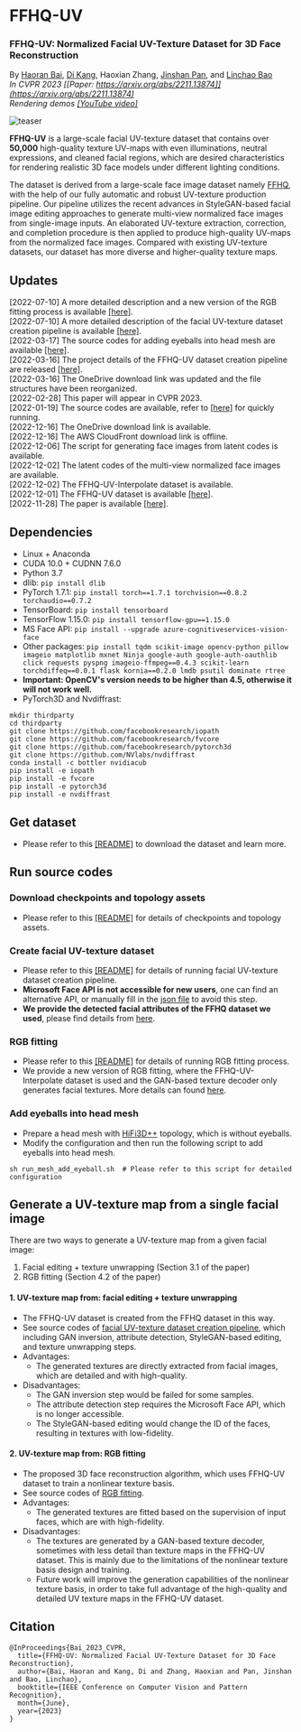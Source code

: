# FFHQ-UV

### FFHQ-UV: Normalized Facial UV-Texture Dataset for 3D Face Reconstruction
By [Haoran Bai](https://csbhr.github.io/), [Di Kang](https://scholar.google.com.hk/citations?user=2ztThPwAAAAJ&hl=zh-CN), Haoxian Zhang, [Jinshan Pan](https://jspan.github.io/), and [Linchao Bao](https://linchaobao.github.io/)  
*In CVPR 2023 [[Paper: https://arxiv.org/abs/2211.13874]](https://arxiv.org/abs/2211.13874)*  
*Rendering demos [[YouTube video]](https://youtu.be/dXFRJODJlNY)*



![teaser](./demos/teaser.png)

**FFHQ-UV** is a large-scale facial UV-texture dataset that contains over **50,000** high-quality texture UV-maps with even illuminations, neutral expressions, and cleaned facial regions, which are desired characteristics for rendering realistic 3D face models under different lighting conditions.

The dataset is derived from a large-scale face image dataset namely [FFHQ](https://github.com/NVlabs/ffhq-dataset), with the help of our fully automatic and robust UV-texture production pipeline. Our pipeline utilizes the recent advances in StyleGAN-based facial image editing approaches to generate multi-view normalized face images from single-image inputs. An elaborated UV-texture extraction, correction, and completion procedure is then applied to produce high-quality UV-maps from the normalized face images. Compared with existing UV-texture datasets, our dataset has more diverse and higher-quality texture maps.


## Updates
[2022-07-10] A more detailed description and a new version of the RGB fitting process is available [[here]](./README_rgb_fitting.md).  
[2022-07-10] A more detailed description of the facial UV-texture dataset creation pipeline is available [[here]](./README_create_uv_texture.md).  
[2022-03-17] The source codes for adding eyeballs into head mesh are available [[here]](./README.md#add-eyeballs-into-head-mesh).  
[2022-03-16] The project details of the FFHQ-UV dataset creation pipeline are released [[here]](./README_dataset.md#ffhq-uv-dataset-project-details).  
[2022-03-16] The OneDrive download link was updated and the file structures have been reorganized.  
[2022-02-28] This paper will appear in CVPR 2023.  
[2022-01-19] The source codes are available, refer to [[here]](./README.md#run-source-codes) for quickly running.  
[2022-12-16] The OneDrive download link is available.  
[2022-12-16] The AWS CloudFront download link is offline.  
[2022-12-06] The script for generating face images from latent codes is available.  
[2022-12-02] The latent codes of the multi-view normalized face images are available.  
[2022-12-02] The FFHQ-UV-Interpolate dataset is available.  
[2022-12-01] The FFHQ-UV dataset is available [[here]](./README_dataset.md).  
[2022-11-28] The paper is available [[here]](https://arxiv.org/abs/2211.13874).   


## Dependencies
- Linux + Anaconda
- CUDA 10.0 + CUDNN 7.6.0
- Python 3.7
- dlib: `pip install dlib`
- PyTorch 1.7.1: `pip install torch==1.7.1 torchvision==0.8.2 torchaudio==0.7.2`
- TensorBoard: `pip install tensorboard`
- TensorFlow 1.15.0: `pip install tensorflow-gpu==1.15.0`
- MS Face API: `pip install --upgrade azure-cognitiveservices-vision-face`
- Other packages: `pip install tqdm scikit-image opencv-python pillow imageio matplotlib mxnet Ninja google-auth google-auth-oauthlib click requests pyspng imageio-ffmpeg==0.4.3 scikit-learn torchdiffeq==0.0.1 flask kornia==0.2.0 lmdb psutil dominate rtree`
- **Important: OpenCV's version needs to be higher than 4.5, otherwise it will not work well.**
- PyTorch3D and Nvdiffrast:
```
mkdir thirdparty
cd thirdparty
git clone https://github.com/facebookresearch/iopath
git clone https://github.com/facebookresearch/fvcore
git clone https://github.com/facebookresearch/pytorch3d
git clone https://github.com/NVlabs/nvdiffrast
conda install -c bottler nvidiacub
pip install -e iopath
pip install -e fvcore
pip install -e pytorch3d
pip install -e nvdiffrast
```


## Get dataset
- Please refer to this [[README]](./README_dataset.md) to download the dataset and learn more.


## Run source codes

### Download checkpoints and topology assets
- Please refer to this [[README]](./README_ckp_topo.md) for details of checkpoints and topology assets.

### Create facial UV-texture dataset
- Please refer to this [[README]](./README_create_uv_texture.md) for details of running facial UV-texture dataset creation pipeline.
- **Microsoft Face API is not accessible for new users**, one can find an alternative API, or manually fill in the [json file](./examples/dataset_examples/attributes/01223.json) to avoid this step.
- **We provide the detected facial attributes of the FFHQ dataset we used**, please find details from [here](https://github.com/csbhr/FFHQ-UV/blob/main/README_dataset.md#ffhq-uv-dataset-project-details).

### RGB fitting
- Please refer to this [[README]](./README_rgb_fitting.md) for details of running RGB fitting process.
- We provide a new version of RGB fitting, where the FFHQ-UV-Interpolate dataset is used and the GAN-based texture decoder only generates facial textures. More details can found [here](./README_rgb_fitting.md#a-new-version-of-rgb-fitting).

### Add eyeballs into head mesh
- Prepare a head mesh with [HiFi3D++](https://github.com/czh-98/REALY) topology, which is without eyeballs.
- Modify the configuration and then run the following script to add eyeballs into head mesh.
```
sh run_mesh_add_eyeball.sh  # Please refer to this script for detailed configuration
```


## Generate a UV-texture map from a single facial image

There are two ways to generate a UV-texture map from a given facial image:
1. Facial editing + texture unwrapping (Section 3.1 of the paper)
2. RGB fitting (Section 4.2 of the paper)

#### 1. UV-texture map from: facial editing + texture unwrapping
- The FFHQ-UV dataset is created from the FFHQ dataset in this way.
- See source codes of [facial UV-texture dataset creation pipeline](./README.md#create-facial-uv-texture-dataset),  which including GAN inversion, attribute detection, StyleGAN-based editing, and texture unwrapping steps.
- Advantages:
  - The generated textures are directly extracted from facial images, which are detailed and with high-quality.
- Disadvantages:
  - The GAN inversion step would be failed for some samples.
  - The attribute detection step requires the Microsoft Face API, which is no longer accessible.
  - The StyleGAN-based editing would change the ID of the faces, resulting in textures with low-fidelity.

#### 2. UV-texture map from: RGB fitting
- The proposed 3D face reconstruction algorithm, which uses FFHQ-UV dataset to train a nonlinear texture basis.
- See source codes of [RGB fitting](./README.md#rgb-fitting).
- Advantages:
  - The generated textures are fitted based on the supervision of input faces, which are with high-fidelity.
- Disadvantages:
  - The textures are generated by a GAN-based texture decoder, sometimes with less detail than texture maps in the FFHQ-UV dataset. This is mainly due to the limitations of the nonlinear texture basis design and training. 
  - Future work will improve the generation capabilities of the nonlinear texture basis, in order to take full advantage of the high-quality and detailed UV texture maps in the FFHQ-UV dataset.



## Citation
```
@InProceedings{Bai_2023_CVPR,
  title={FFHQ-UV: Normalized Facial UV-Texture Dataset for 3D Face Reconstruction},
  author={Bai, Haoran and Kang, Di and Zhang, Haoxian and Pan, Jinshan and Bao, Linchao},
  booktitle={IEEE Conference on Computer Vision and Pattern Recognition},
  month={June},
  year={2023}
}
```
